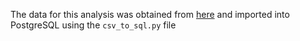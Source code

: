 The data for this analysis was obtained from <a href='https://www.kaggle.com/datasets/ramamet4/app-store-apple-data-set-10k-apps'>here</a> and imported into PostgreSQL using the `csv_to_sql.py` file
